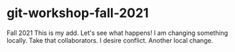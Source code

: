# git-workshop-fall-2021
Fall 2021
This is my add. Let's see what happens!
I am changing something locally. Take that collaborators.
I desire conflict.
Another local change.
